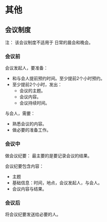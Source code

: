 # 其他
## 会议制度
注： 该会议制度不适用于 日常的晨会和晚会。

### 会议前
会议发起人，要准备：
* 和与会人提前预约时间。至少提前2个小时预约。
* 至少提前2个小时，发出：
  * 会议的主题。
  * 会议内容。
  * 会议持续时间。

与会人，需要：
* 熟悉会议的内容。
* 做必要的准备工作。

### 会议中
做会议纪要： 最主要的是要记录会议的结果。

会议纪要包含内容：
* 主题
* 基础信息：时间，地点，会议发起人，与会人。
* 会议内容与结果。

### 会议后
将会议纪要发送给必要的人。
